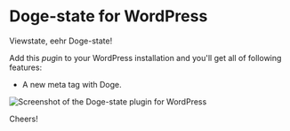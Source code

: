 Doge-state for WordPress
========================

Viewstate, eehr Doge-state!

Add this *pug*in to your WordPress installation and you'll get all of following features:

- A new meta tag with Doge.

![Screenshot of the Doge-state plugin for WordPress](https://raw.github.com/EarthPeople/doge-state-for-wordpress/master/screenshot.png)

Cheers!
